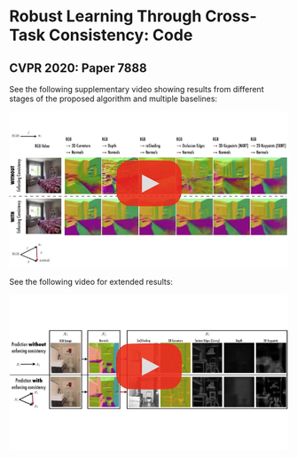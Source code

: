 # Robust Learning Through Cross-Task Consistency: Code
## CVPR 2020: Paper 7888



See the following supplementary video showing results from different stages of the proposed algorithm and multiple baselines:

[![results_video](visuals/results_supplementary_video.jpg)](https://www.dropbox.com/s/so9wx2j5f28mygw/submission7888_video_results.m4v?dl=0 "Click to watch the supplementary video with results!")


See the following video for extended results:

[![extended video](visuals/results_extended_video.jpg)](https://storage.googleapis.com/anonymous_submission7888/results_extended_video.mp4 "Click to watch the extended video!")
